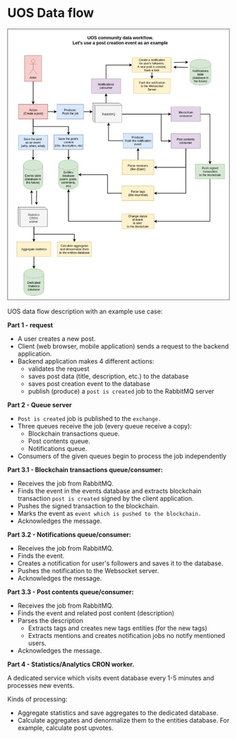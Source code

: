 # UOS Data flow

![UOS data flow](https://raw.githubusercontent.com/UOSnetwork/ucom.backend/master/documentation/jpg/uos-data-flow.jpg)

UOS data flow description with an example use case:

**Part 1 - request**
* A user creates a new post.
* Client (web browser, mobile application) sends a request to the backend application.
* Backend application makes 4 different actions:
    * validates the request
    * saves post data (title, description, etc.) to the database
    * saves post creation event to the database
    * publish (produce) a `post is created` job to the RabbitMQ server

**Part 2 - Queue server**
* `Post is created` job is published to the `exchange.`
* Three queues receive the job (every queue receive a copy):
    * Blockchain transactions queue.
    * Post contents queue.
    * Notifications queue.
* Consumers of the given queues begin to process the job independently

**Part 3.1 - Blockchain transactions queue/consumer:**
* Receives the job from RabbitMQ.
* Finds the event in the events database and extracts blockchain transaction `post is created` signed by the client application.
* Pushes the signed transaction to the blockchain.
* Marks the event as `event which is pushed to the blockchain.`
* Acknowledges the message.

**Part 3.2 - Notifications queue/consumer:**
* Receives the job from RabbitMQ.
* Finds the event.
* Creates a notification for user's followers and saves it to the database.
* Pushes the notification to the Websocket server.
* Acknowledges the message.

**Part 3.3 - Post contents queue/consumer:**
* Receives the job from RabbitMQ.
* Finds the event and related post content (description)
* Parses the description
    * Extracts tags and creates new tags entities (for the new tags)
    * Extracts mentions and creates notification jobs no notify mentioned users.
* Acknowledges the message.

**Part 4 - Statistics/Analytics CRON worker.** 

A dedicated service which visits event database every 1-5 minutes and processes new events.

Kinds of processing:
* Aggregate statistics and save aggregates to the dedicated database.
* Calculate aggregates and denormalize them to the entities database. For example, calculate post upvotes.
